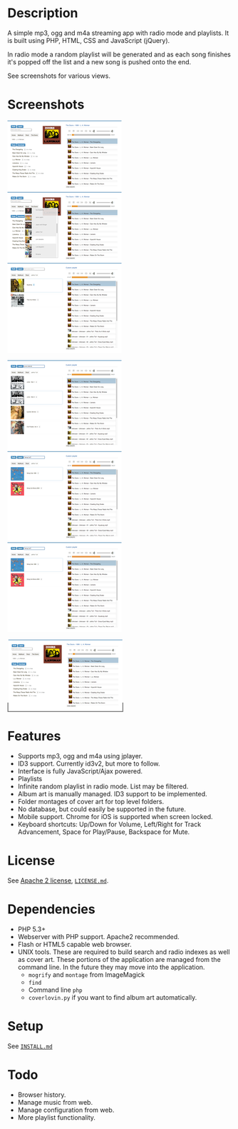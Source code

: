 Description
===========

A simple mp3, ogg and m4a streaming app with radio mode and playlists. It is built using PHP, HTML, CSS 
and JavaScript (jQuery).

In radio mode a random playlist will be generated and as each song finishes it's popped off the list and a new
song is pushed onto the end.

See screenshots for various views.

Screenshots
===========

[![Alt text](screenshots/thumb_screenshot1.png)](screenshots/screenshot1.png) [![Alt text](screenshots/thumb_screenshot2.png)](screenshots/screenshot2.png) [![Alt text](screenshots/thumb_screenshot3.png)](screenshots/screenshot3.png)

[![Alt text](screenshots/thumb_screenshot4.png)](screenshots/screenshot4.png) [![Alt text](screenshots/thumb_screenshot5.png)](screenshots/screenshot5.png) [![Alt text](screenshots/thumb_screenshot5.png)](screenshots/screenshot6.png)

<a style="border:2px solid gray;" target="_blank" href="screenshots/screenshot1.png"><img src="screenshots/thumb_screenshot1.png" /></a>

Features
========

* Supports mp3, ogg and m4a using jplayer.
* ID3 support. Currently id3v2, but more to follow.
* Interface is fully JavaScript/Ajax powered.
* Playlists
* Infinite random playlist in radio mode. List may be filtered.
* Album art is manually managed. ID3 support to be implemented.
* Folder montages of cover art for top level folders.
* No database, but could easily be supported in the future.
* Mobile support. Chrome for iOS is supported when screen locked.
* Keyboard shortcuts: Up/Down for Volume, Left/Right for Track Advancement, Space for Play/Pause, Backspace for Mute.

License
=======

See [Apache 2 license](https://www.apache.org/licenses/LICENSE-2.0.html), [`LICENSE.md`](LICENSE.md).

Dependencies
============

* PHP 5.3+
* Webserver with PHP support. Apache2 recommended.
* Flash or HTML5 capable web browser.
* UNIX tools. These are required to build search and radio indexes as well as cover art. These portions of the application are managed from the command line. In the future they may move into the application.
    * `mogrify` and `montage` from ImageMagick
    * `find`
    * Command line `php`
    * `coverlovin.py` if you want to find album art automatically.

Setup
=====

See [`INSTALL.md`](INSTALL.md)

Todo
====

* Browser history.
* Manage music from web.
* Manage configuration from web.
* More playlist functionality.
